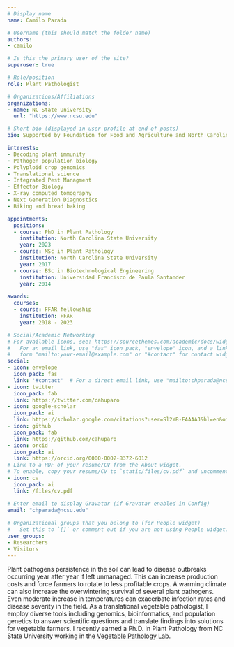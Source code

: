 ```yaml
---
# Display name
name: Camilo Parada

# Username (this should match the folder name)
authors:
- camilo

# Is this the primary user of the site?
superuser: true

# Role/position
role: Plant Pathologist

# Organizations/Affiliations
organizations:
- name: NC State University
  url: "https://www.ncsu.edu"

# Short bio (displayed in user profile at end of posts)
bio: Supported by Foundation for Food and Agriculture and North Carolina SweetPotato Commission.

interests:
- Decoding plant immunity 
- Pathogen population biology
- Polyploid crop genomics 
- Translational science
- Integrated Pest Managment
- Effector Biology
- X-ray computed tomography
- Next Generation Diagnostics
- Biking and bread baking

appointments:
  positions:
  - course: PhD in Plant Pathology
    institution: North Carolina State University
    year: 2023
  - course: MSc in Plant Pathology
    institution: North Carolina State University
    year: 2017
  - course: BSc in Biotechnological Engineering
    institution: Universidad Francisco de Paula Santander
    year: 2014

awards:
  courses:
  - course: FFAR fellowship
    institution: FFAR
    year: 2018 - 2023

# Social/Academic Networking
# For available icons, see: https://sourcethemes.com/academic/docs/widgets/#icons
#   For an email link, use "fas" icon pack, "envelope" icon, and a link in the
#   form "mailto:your-email@example.com" or "#contact" for contact widget.
social:
- icon: envelope
  icon_pack: fas
  link: '#contact'  # For a direct email link, use "mailto:chparada@ncsu.edu".
- icon: twitter
  icon_pack: fab
  link: https://twitter.com/cahuparo
- icon: google-scholar
  icon_pack: ai
  link: https://scholar.google.com/citations?user=Sl2YB-EAAAAJ&hl=en&oi=ao
- icon: github
  icon_pack: fab
  link: https://github.com/cahuparo
- icon: orcid
  icon_pack: ai
  link: https://orcid.org/0000-0002-8372-6012
# Link to a PDF of your resume/CV from the About widget.
# To enable, copy your resume/CV to `static/files/cv.pdf` and uncomment the lines below.  
- icon: cv
  icon_pack: ai
  link: /files/cv.pdf

# Enter email to display Gravatar (if Gravatar enabled in Config)
email: "chparada@ncsu.edu"
  
# Organizational groups that you belong to (for People widget)
#   Set this to `[]` or comment out if you are not using People widget.  
user_groups:
- Researchers
- Visitors
---
```


Plant pathogens persistence in the soil can lead to disease outbreaks occurring year after year if left unmanaged. This can increase production costs and force farmers to rotate to less profitable crops. A warming climate can also increase the overwintering survival of several plant pathogens. Even moderate increase in temperatures can exacerbate infection rates and disease severity in the field. As a translational vegetable pathologist, I employ diverse tools including genomics, bioinformatics, and population genetics to answer scientific questions and translate findings into solutions for vegetable farmers. I recently earned a Ph.D. in Plant Pathology from NC State University working in the [Vegetable Pathology Lab](https://veggiepathology.wordpress.ncsu.edu/).
